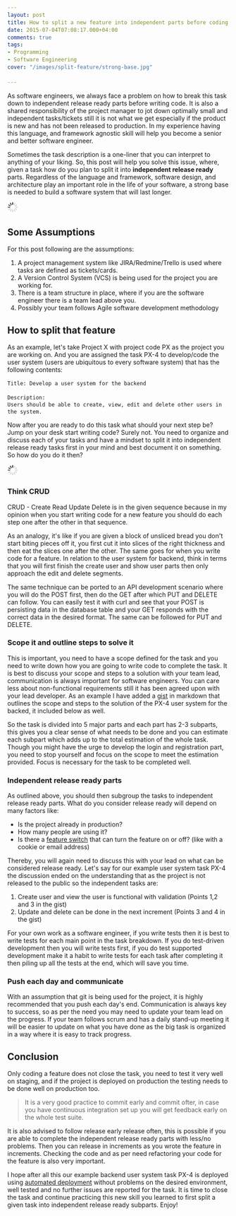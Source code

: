 ```yaml
---
layout: post
title: How to split a new feature into independent parts before coding it
date: 2015-07-04T07:08:17.000+04:00
comments: true
tags:
- Programming
- Software Engineering
cover: "/images/split-feature/strong-base.jpg"

---
```

As software engineers, we always face a problem on how to break this task down to independent release ready parts before writing code. It is also a shared responsibility of the project manager to jot down optimally small and independent tasks/tickets still it is not what we get especially if the product is new and has not been released to production. In my experience having this language, and framework agnostic skill will help you become a senior and better software engineer.

Sometimes the task description is a one-liner that you can interpret to anything of your liking. So, this post will help you solve this issue, where, given a task how do you plan to split it into **independent release ready** parts. Regardless of the language and framework, software design, and architecture play an important role in the life of your software, a strong base is needed to build a software system that will last longer.

<img class="center" src="/images/generic/loading.gif" data-echo="/images/split-feature/strong-base.jpg" title="A strong base for longer lasting software system" alt="A strong base for longer lasting software system">

<!-- more -->

## Some Assumptions

For this post following are the assumptions:

1. A project management system like JIRA/Redmine/Trello is used where tasks are defined as tickets/cards.
2. A Version Control System (VCS) is being used for the project you are working for.
3. There is a team structure in place, where if you are the software engineer there is a team lead above you.
4. Possibly your team follows Agile software development methodology

## How to split that feature

As an example, let's take Project X with project code PX as the project you are working on. And you are assigned the task PX-4 to develop/code the user system (users are ubiquitous to every software system) that has the following contents:

    Title: Develop a user system for the backend
    
    Description: 
    Users should be able to create, view, edit and delete other users in the system.

Now after you are ready to do this task what should your next step be? Jump on your desk start writing code? Surely not. You need to organize and discuss each of your tasks and have a mindset to split it into independent release ready tasks first in your mind and best document it on something. So how do you do it then?

<img class="center" src="/images/generic/loading.gif" data-echo="/images/split-feature/un-tangle.jpg" title="Untangle and organize your task" alt="Untangle and organize your task">

### Think CRUD

CRUD - Create Read Update Delete is in the given sequence because in my opinion when you start writing code for a new feature you should do each step one after the other in that sequence.

As an analogy, it's like if you are given a block of unsliced bread you don't start biting pieces off it, you first cut it into slices of the right thickness and then eat the slices one after the other. The same goes for when you write code for a feature. In relation to the user system for backend, think in terms that you will first finish the create user and show user parts then only approach the edit and delete segments.

The same technique can be ported to an API development scenario where you will do the POST first, then do the GET after which PUT and DELETE can follow. You can easily test it with curl and see that your POST is persisting data in the database table and your GET responds with the correct data in the desired format. The same can be followed for PUT and DELETE.

### Scope it and outline steps to solve it

This is important, you need to have a scope defined for the task and you need to write down how you are going to write code to complete the task. It is best to discuss your scope and steps to a solution with your team lead, communication is always important for software engineers. You can care less about non-functional requirements still it has been agreed upon with your lead developer. As an example I have added a [gist](http://bit.ly/1IAbO3t) in markdown that outlines the scope and steps to the solution of the PX-4 user system for the backed, it included below as well.

<script src="https://gist.github.com/geshan/3efdf863612f540691de.js"></script>

So the task is divided into 5 major parts and each part has 2-3 subparts, this gives you a clear sense of what needs to be done and you can estimate each subpart which adds up to the total estimation of the whole task. Though you might have the urge to develop the login and registration part, you need to stop yourself and focus on the scope to meet the estimation provided. Focus is necessary for the task to be completed well.

### Independent release ready parts

As outlined above, you should then subgroup the tasks to independent release ready parts. What do you consider release ready will depend on many factors like:

* Is the project already in production?
* How many people are using it?
* Is there a [feature switch](/blog/2016/09/how-to-do-a-minimum-viable-feature-switch/ "How to do a minimum viable feature switch, includes a simple code example") that can turn the feature on or off? (like with a cookie or email address)

Thereby, you will again need to discuss this with your lead on what can be considered release ready. Let's say for our example user system task PX-4 the discussion ended on the understanding that as the project is not released to the public so the independent tasks are:

1. Create user and view the user is functional with validation (Points 1,2 and 3 in the gist)
2. Update and delete can be done in the next increment (Points 3 and 4 in the gist)

For your own work as a software engineer, if you write tests then it is best to write tests for each main point in the task breakdown. If you do test-driven development then you will write tests first, if you do test supported development make it a habit to write tests for each task after completing it then piling up all the tests at the end, which will save you time.

### Push each day and communicate

With an assumption that git is being used for the project, it is highly recommended that you push each day's end. Communication is always key to success, so as per the need you may need to update your team lead on the progress. If your team follows scrum and has a daily stand-up meeting it will be easier to update on what you have done as the big task is organized in a way where it is easy to track progress.

## Conclusion

Only coding a feature does not close the task, you need to test it very well on staging, and if the project is deployed on production the testing needs to be done well on production too.

> It is a very good practice to commit early and commit ofter, in case you have continuous integration set up you will get feedback early on the whole test suite.

It is also advised to follow release early release often, this is possible if you are able to complete the independent release ready parts with less/no problems. Then you can release in increments as you wrote the feature in increments. Checking the code and as per need refactoring your code for the feature is also very important.

I hope after all this our example backend user system task PX-4 is deployed using [automated deployment](/blog/2015/08/the-best-automated-deployment-tool-the-one-that-fits-your-needs/) without problems on the desired environment, well tested and no further issues are reported for the task. It is time to close the task and continue practicing this new skill you learned to first split a given task into independent release ready subparts. Enjoy!